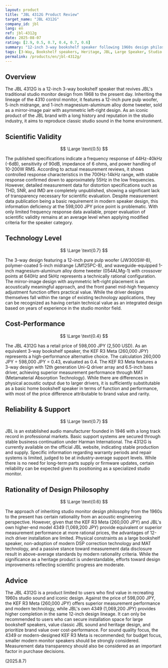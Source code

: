 ```yaml
---
layout: product
title: "JBL 4312G Product Review"
target_name: "JBL 4312G"
company_id: jbl
lang: en
ref: jbl-4312g
date: 2025-08-07
rating: [2.9, 0.5, 0.7, 0.4, 0.7, 0.6]
summary: "12-inch 3-way bookshelf speaker following 1960s design philosophy. Limited measurement data transparency and significant cost-performance challenges"
tags: [3-Way, Bookshelf speakers, Heritage, JBL, Large Speaker, Studio monitors]
permalink: /products/en/jbl-4312g/
---
```

## Overview

The JBL 4312G is a 12-inch 3-way bookshelf speaker that revives JBL's traditional studio monitor design from 1968 to the present day. Inheriting the lineage of the 4310 control monitor, it features a 12-inch pure pulp woofer, 5-inch midrange, and 1-inch magnesium-aluminum alloy dome tweeter, sold as a mirror-image pair with asymmetric left-right design. As an iconic product of the JBL brand with a long history and reputation in the studio industry, it aims to reproduce classic studio sound in the home environment.

## Scientific Validity

$$ \Large \text{0.5} $$

The published specifications indicate a frequency response of 44Hz-40kHz (-6dB), sensitivity of 90dB, impedance of 6 ohms, and power handling of 10-200W RMS. According to actual measurement reviews, it shows controlled response characteristics in the 700Hz-14kHz range, with stable response confirmed down to approximately 55Hz in the low frequencies. However, detailed measurement data for distortion specifications such as THD, SNR, and IMD are completely unpublished, showing a significant lack of transparency necessary for scientific evaluation. Despite measurement data publication being a basic requirement in modern speaker design, this information deficiency at the 598,000 JPY price point is problematic. With only limited frequency response data available, proper evaluation of scientific validity remains at an average level when applying modified criteria for the speaker category.

## Technology Level

$$ \Large \text{0.7} $$

The 3-way design featuring a 12-inch pure pulp woofer (JW300SW-8), polymer-coated 5-inch midrange (JM125PC-8), and waveguide-equipped 1-inch magnesium-aluminum alloy dome tweeter (054ALMg-1) with crossover points at 640Hz and 5kHz represents a technically rational configuration. The mirror-image design with asymmetric left-right placement is an acoustically meaningful approach, and the front panel mid-high frequency adjustment function offers practical value. While the driver designs themselves fall within the range of existing technology applications, they can be recognized as having certain technical value as an integrated design based on years of experience in the studio monitor field.

## Cost-Performance

$$ \Large \text{0.4} $$

The JBL 4312G has a retail price of 598,000 JPY (2,500 USD). As an equivalent 3-way bookshelf speaker, the KEF R3 Meta (260,000 JPY) represents a high-performance alternative choice. The calculation 260,000 JPY ÷ 598,000 JPY = 0.43, evaluated as 0.4. The KEF R3 Meta features a 3-way design with 12th generation Uni-Q driver array and 6.5-inch bass driver, achieving superior measurement performance through MAT (Metamaterial Absorption Technology). While there are differences in physical acoustic output due to larger drivers, it is sufficiently substitutable as a basic home bookshelf speaker in terms of function and performance, with most of the price difference attributable to brand value and rarity.

## Reliability & Support

$$ \Large \text{0.7} $$

JBL is an established audio manufacturer founded in 1946 with a long track record in professional markets. Basic support systems are secured through stable business continuation under Harman International. The 4312G is currently available on the official JBL website, indicating stable production and supply. Specific information regarding warranty periods and repair systems is limited, judged to be at industry-average support levels. While there is no need for long-term parts supply or firmware updates, certain reliability can be expected given its positioning as a specialized studio monitor.

## Rationality of Design Philosophy

$$ \Large \text{0.6} $$

The approach of inheriting studio monitor design philosophy from the 1960s to the present has certain rationality from an acoustic engineering perspective. However, given that the KEF R3 Meta (260,000 JPY) and JBL's own higher-end model 4349 (1,069,200 JPY) provide equivalent or superior measurement performance at more rational prices, the advantages of 12-inch driver installation are limited. Physical constraints as a large bookshelf speaker, non-adoption of modern DSP correction technology and MAT technology, and a passive stance toward measurement data disclosure result in above-average standards by modern rationality criteria. While the significance as a heritage product is understandable, efforts toward design improvements reflecting scientific progress are moderate.

## Advice

The JBL 4312G is a product limited to users who find value in recreating 1960s studio sound and iconic design. Against the price of 598,000 JPY, the KEF R3 Meta (260,000 JPY) offers superior measurement performance and modern technology, while JBL's own 4349 (1,069,200 JPY) provides higher completion in the same 12-inch design lineage. It can only be recommended to users who can secure installation space for large bookshelf speakers, value classic JBL sound and heritage design, and prioritize brand value over cost-performance. For sound quality focus, the 4349 or modern-designed KEF R3 Meta is recommended; for budget focus, smaller modern monitor speakers should be strongly considered. Measurement data transparency should also be considered as an important factor in purchase decisions.

(2025.8.7)

